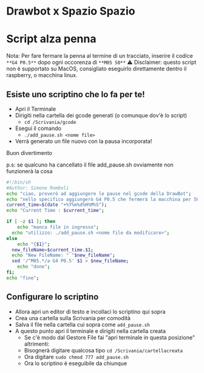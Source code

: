 # Drawbot x Spazio Spazio

# Script alza penna

Nota: Per fare fermare la penna al termine di un tracciato, inserire il codice `**G4 P0.5**` dopo ogni occorenza di `**M05 S0**`
⚠️ Disclaimer: questo script non è supportato su MacOS, consigliato eseguirlo direttamente dentro il raspberry, o macchina linux.

## Esiste uno scriptino che lo fa per te!


- Apri il Terminale
- Dirigiti nella cartella dei gcode generati (o comunque dov'è lo script)
    - `cd /Scrivania/gcode`
- Esegui il comando
    - `./add_pause.sh <nome file>`
- Verrà generato un file nuovo con la pausa incorporata!

Buon divertimento

p.s: se qualcuno ha cancellato il file add_pause.sh ovviamente non funzionerà la cosa

```bash
#!/bin/sh
#Author: Simone Romboli
echo "ciao, proverò ad aggiungere le pause nel gcode della DrawBot";
echo "nello specifico aggiungerò G4 P0.5 che fermerà la macchina per 500ms dopo ogni tracciato";
current_time=$(date "+%Y%m%d%H%M%S");
echo "Current Time : $current_time";

if [ -z $1 ]; then
	echo "manca file in ingresso";
  echo "utilizzo: ./add_pause.sh <nome file da modificare>";
else
	echo "{$1}";
  new_fileName=$current_time.$1;
  echo "New FileName: " "$new_fileName";
  sed '/^M05.*/a G4 P0.5' $1 > $new_fileName;
	echo "done";
fi;
echo "fine";
```

## Configurare lo scriptino

- Allora apri un editor di testo e incollaci lo scriptino qui sopra
- Crea una cartella sulla Scrivania per comodità
- Salva il file nella cartella cui sopra come `add_pause.sh`
- A questo punto apri il terminale e dirigiti nella cartella creata
    - Se c'è modo dal Gestore File fai "apri terminale in questa posizione" altrimenti:
    - Bisognerà digitare qualcosa tipo `cd /Scrivania/cartellacreata`
    - Ora digitare `sudo chmod 777 add_pause.sh`
    - Ora lo scriptino è eseguibile da chiunque
